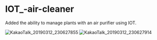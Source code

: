 # IOT_-air-cleaner
 Added the ability to manage plants with an air purifier using IOT.

![KakaoTalk_20190312_230627855](https://user-images.githubusercontent.com/38394861/54206566-e92d3b80-451b-11e9-9512-4465dbb60c55.jpg)
![KakaoTalk_20190312_230627914](https://user-images.githubusercontent.com/38394861/54206567-e92d3b80-451b-11e9-8483-104f6a1130be.jpg)
